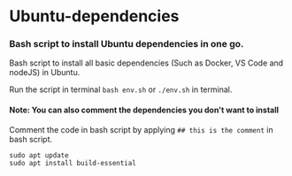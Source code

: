 # Ubuntu-dependencies

### Bash script to install Ubuntu dependencies in one go.
Bash script to install all basic dependencies (Such as Docker, VS Code and nodeJS) in Ubuntu.

Run the script in terminal 
```bash env.sh```
 or
```./env.sh``` in terminal.
#### Note: You can also comment the dependencies you don't want to install
Comment the code in bash script by applying ```## this is the comment``` in bash script.

```
sudo apt update
sudo apt install build-essential
```
